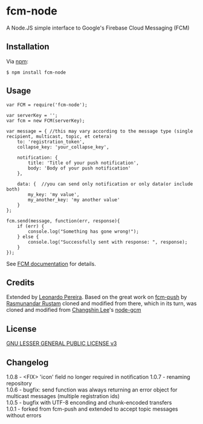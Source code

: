 fcm-node
========
A Node.JS simple interface to Google's Firebase Cloud Messaging (FCM)

## Installation

Via [npm][1]:

    $ npm install fcm-node

## Usage

    var FCM = require('fcm-node');

    var serverKey = '';
    var fcm = new FCM(serverKey);

    var message = { //this may vary according to the message type (single recipient, multicast, topic, et cetera)
        to: 'registration_token', 
        collapse_key: 'your_collapse_key',
        
        notification: {
            title: 'Title of your push notification', 
            body: 'Body of your push notification' 
        },
        
        data: {  //you can send only notification or only data(or include both)
            my_key: 'my value',
            my_another_key: 'my another value'
        }
    };
    
    fcm.send(message, function(err, response){
        if (err) {
            console.log("Something has gone wrong!");
        } else {
            console.log("Successfully sent with response: ", response);
        }
    });

See [FCM documentation][2] for details.

## Credits

Extended by [Leonardo Pereira][3].
Based on the great work on [fcm-push][7] by [Rasmunandar Rustam][4] cloned and modified from there, which in its turn, was cloned and modified from [Changshin Lee][5]'s [node-gcm][5]

## License

[GNU LESSER GENERAL PUBLIC LICENSE v3][6]

[1]: http://github.com/isaacs/npm
[2]: https://firebase.google.com/docs/cloud-messaging/server
[3]: mailto:jlcvp@cin.ufpe.br
[4]: mailto:nandar.rustam@gmail.com
[5]: https://github.com/h2soft/node-gcm
[6]: http://www.gnu.org/licenses/lgpl-3.0.txt
[7]: https://github.com/nandarustam/fcm-push

## Changelog
1.0.8 - \<FIX\> 'icon' field no longer required in notification 
1.0.7 - renaming repository<br />
1.0.6 - bugfix: send function was always returning an error object for multicast messages (multiple registration ids)<br />
1.0.5 - bugfix with UTF-8 enconding and chunk-encoded transfers<br />
1.0.1 - forked from fcm-push and extended to accept topic messages without errors<br />
